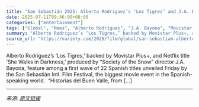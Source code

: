 ```yaml
---
title: "San Sebastián 2025: Alberto Rodriguez’s ‘Los Tigres’ and J.A. Bayona-Produced Netflix Movie ‘She Walks in Darkness’ Selected Among 22 Spanish Titles"
date: 2025-07-11T09:46:00+08:00
categories: ["entertainment"]
tags: ["Global", "News", "Alberto Rodríguez", "J.A. Bayona", "Movistar Plus+", "Netflix", "San Sebastian Film Festival"]
summary: "Alberto Rodriguez’s ‘Los Tigres,’ backed by Movistar Plus+, and Netflix title ‘She Walks in Darkness,’ produced by “Society of the Snow” director J.A. Bayona, feature among a first wave of 22 Spanish "
source_url: "https://variety.com/2025/film/global/san-sebastian-alberto-rodriguez-j-a-bayona-1236453055/"
---
```


Alberto Rodriguez’s ‘Los Tigres,’ backed by Movistar Plus+, and Netflix title ‘She Walks in Darkness,’ produced by “Society of the Snow” director J.A. Bayona, feature among a first wave of 22 Spanish titles unveiled Friday by the San Sebastián Intl. Film Festival, the biggest movie event in the Spanish-speaking world.&#160; “Historias del Buen Valle, from [&#8230;]

---

*来源: [原文链接](https://variety.com/2025/film/global/san-sebastian-alberto-rodriguez-j-a-bayona-1236453055/)*
